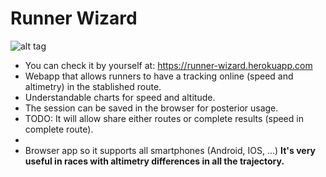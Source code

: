 # Runner Wizard
![alt tag](https://raw.githubusercontent.com/krukmat/running_guru/master/images/main_screen.png)
* You can check it by yourself at: https://runner-wizard.herokuapp.com
* Webapp that allows runners to have a tracking online (speed and altimetry) in the stablished route.
* Understandable charts for speed and altitude. 
* The session can be saved in the browser for posterior usage.
* TODO: It will allow share either routes or complete results (speed in complete route).
*
* Browser app so it supports all smartphones (Android, IOS, ...)
**It's very useful in races with altimetry differences in all the trajectory.**

